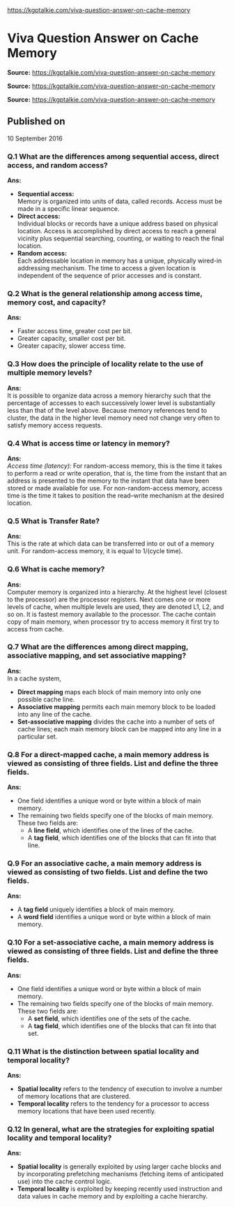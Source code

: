 https://kgptalkie.com/viva-question-answer-on-cache-memory

# Viva Question Answer on Cache Memory

**Source:** https://kgptalkie.com/viva-question-answer-on-cache-memory

**Source:** https://kgptalkie.com/viva-question-answer-on-cache-memory

**Source:** https://kgptalkie.com/viva-question-answer-on-cache-memory

## Published on  
10 September 2016

### Q.1 What are the differences among sequential access, direct access, and random access?

**Ans:**  
- **Sequential access:**  
  Memory is organized into units of data, called records. Access must be made in a specific linear sequence.  
- **Direct access:**  
  Individual blocks or records have a unique address based on physical location. Access is accomplished by direct access to reach a general vicinity plus sequential searching, counting, or waiting to reach the final location.  
- **Random access:**  
  Each addressable location in memory has a unique, physically wired-in addressing mechanism. The time to access a given location is independent of the sequence of prior accesses and is constant.

### Q.2 What is the general relationship among access time, memory cost, and capacity?

**Ans:**  
- Faster access time, greater cost per bit.  
- Greater capacity, smaller cost per bit.  
- Greater capacity, slower access time.

### Q.3 How does the principle of locality relate to the use of multiple memory levels?

**Ans:**  
It is possible to organize data across a memory hierarchy such that the percentage of accesses to each successively lower level is substantially less than that of the level above. Because memory references tend to cluster, the data in the higher level memory need not change very often to satisfy memory access requests.

### Q.4 What is access time or latency in memory?

**Ans:**  
*Access time (latency):* For random-access memory, this is the time it takes to perform a read or write operation, that is, the time from the instant that an address is presented to the memory to the instant that data have been stored or made available for use. For non-random-access memory, access time is the time it takes to position the read–write mechanism at the desired location.

### Q.5 What is Transfer Rate?

**Ans:**  
This is the rate at which data can be transferred into or out of a memory unit. For random-access memory, it is equal to 1/(cycle time).

### Q.6 What is **cache memory**?

**Ans:**  
Computer memory is organized into a hierarchy. At the highest level (closest to the processor) are the processor registers. Next comes one or more levels of cache, when multiple levels are used, they are denoted L1, L2, and so on. It is fastest memory available to the processor. The cache contain copy of main memory, when processor try to access memory it first try to access from cache.

### Q.7 What are the differences among **direct mapping**, **associative mapping**, and **set associative mapping**?

**Ans:**  
In a cache system,  
- **Direct mapping** maps each block of main memory into only one possible cache line.  
- **Associative mapping** permits each main memory block to be loaded into any line of the cache.  
- **Set-associative mapping** divides the cache into a number of sets of cache lines; each main memory block can be mapped into any line in a particular set.

### Q.8 For a direct-mapped cache, a main memory address is viewed as consisting of three fields. List and define the three fields.

**Ans:**  
- One field identifies a unique word or byte within a block of main memory.  
- The remaining two fields specify one of the blocks of main memory. These two fields are:  
  - A **line field**, which identifies one of the lines of the cache.  
  - A **tag field**, which identifies one of the blocks that can fit into that line.

### Q.9 For an associative cache, a main memory address is viewed as consisting of two fields. List and define the two fields.

**Ans:**  
- A **tag field** uniquely identifies a block of main memory.  
- A **word field** identifies a unique word or byte within a block of main memory.

### Q.10 For a set-associative cache, a main memory address is viewed as consisting of three fields. List and define the three fields.

**Ans:**  
- One field identifies a unique word or byte within a block of main memory.  
- The remaining two fields specify one of the blocks of main memory. These two fields are:  
  - A **set field**, which identifies one of the sets of the cache.  
  - A **tag field**, which identifies one of the blocks that can fit into that set.

### Q.11 What is the distinction between **spatial locality** and **temporal locality**?

**Ans:**  
- **Spatial locality** refers to the tendency of execution to involve a number of memory locations that are clustered.  
- **Temporal locality** refers to the tendency for a processor to access memory locations that have been used recently.

### Q.12 In general, what are the strategies for exploiting spatial locality and temporal locality?

**Ans:**  
- **Spatial locality** is generally exploited by using larger cache blocks and by incorporating prefetching mechanisms (fetching items of anticipated use) into the cache control logic.  
- **Temporal locality** is exploited by keeping recently used instruction and data values in cache memory and by exploiting a cache hierarchy.